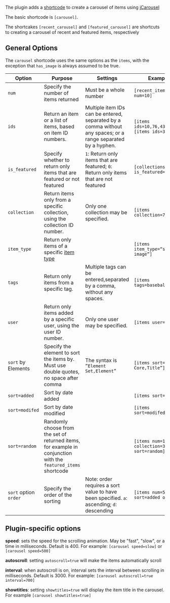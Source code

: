 The plugin adds a [shortcode](../Content/Shortcodes.md) to create a carousel of items using [jCarousel](http://sorgalla.com/jcarousel/)

The basic shortcode is `[carousel]`.

The shortcakes `[recent_carousel]` and `[featured_carousel]` are shortcuts to creating a carousel of recent and featured items, respectively

General Options
---------
The `carousel` shortcode uses the same options as the `items`, with the exception that `has_image` is always assumed to be true.

| Option | Purpose | Settings | Example |
| --- | --- | --- | --- |
| `num` | Specify the number of items returned | Must be a whole number | `[recent_items num=10]` |
| `ids` | Return an item or a list of items, based on item ID numbers. | Multiple item IDs can be entered, separated by a comma without any spaces; or a range separated by a hyphen. | `[items ids=10,76,432]` `[items ids=30-55]` | 
| `is_featured` | Specify whether to return only items that are featured or not featured | `1`: Return only items that are featured; `0`: Return only items that are not featured | `[collections is_featured=1]` | 
| `collection` |Return items only from a specific collection, using the collection ID number. | Only one collection may be specified. | `[items collection=7]` |
| `item_type` | Return only items of a specific [item type](../Content/Item_Types.md) | | `[items item_type=“still image”]`
| `tags` | Return only items from a specific tag. | Multiple tags can be entered,separated by a comma, without any spaces. | `[items tags=baseball,math]` |
| `user` | Return only items added by a specific user, using the user ID number. | Only one user may be specified. | `[items user=3]` |
| `sort` by Elements | Specify the element to sort the items by. Must use double quotes, no space after comma | The syntax is `”Element Set,Element”`| `[items sort=“Dublin Core,Title”]` |
| `sort=added` | Sort by date added | | `[items sort=added]`|
| `sort=modifed` | Sort by date modified | | `[items sort=modifed]`|
| `sort=random` | Randomly choose from the set of returned items, for example in conjunction with the `featured_items` shortcode | | `[items num=1 collection=3 sort=random]`|
| `sort` option `order` | Specify the order of the sorting | Note: order requires a sort value to have been specified. `a`: ascending; `d`: descending | `[items num=5 sort=added order=d]` |

Plugin-specific options
------------------------
**speed**: sets the speed for the scrolling animation. May be "fast", "slow", or a time in milliseconds. Default is 400. For example: `[carousel speed=slow]` or `[carousel speed=500]`

**autoscroll**: setting `autoscroll=true` will make the items automatically scroll

**interval**: when autoscroll is on, interval sets the interval between scrolling in milliseconds. Default is 3000. For example: `[carousel autoscroll=true interval=700]`

**showtitles**: setting `showtitles=true` will display the item title in the carousel. For example `[carousel showtitles=true]`
